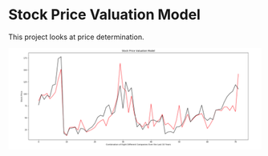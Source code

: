 # Stock Price Valuation Model
This project looks at price determination. 

<p align="center">
  <img src="/images/Pricing_Cover.png">
</p>

